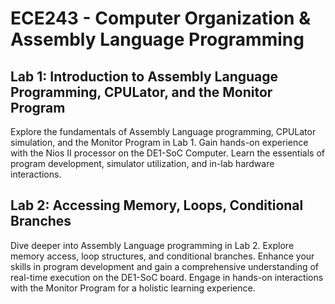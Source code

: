 # ECE243 - Computer Organization & Assembly Language Programming

## Lab 1: Introduction to Assembly Language Programming, CPULator, and the Monitor Program

Explore the fundamentals of Assembly Language programming, CPULator simulation, and the Monitor Program in Lab 1. Gain hands-on experience with the Nios II processor on the DE1-SoC Computer. Learn the essentials of program development, simulator utilization, and in-lab hardware interactions.

## Lab 2: Accessing Memory, Loops, Conditional Branches

Dive deeper into Assembly Language programming in Lab 2. Explore memory access, loop structures, and conditional branches. Enhance your skills in program development and gain a comprehensive understanding of real-time execution on the DE1-SoC board. Engage in hands-on interactions with the Monitor Program for a holistic learning experience.
